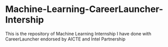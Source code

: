 # Machine-Learning-CareerLauncher-Intership
This is the repository of Machine Learning Internship I have done with CareerLauncher endorsed by AICTE and Intel Partnership
